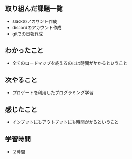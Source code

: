  ## 取り組んだ課題一覧
- slackのアカウント作成
- discordのアカウント作成
- gitでの日報作成

 ## わかったこと 
- 全てのロードマップを終えるのには時間がかかるということ
 ## 次やること 
- プロゲートを利用したプログラミング学習
 ## 感じたこと
- インプットにもアウトプットにも時間がかるということ
 ## 学習時間 
- ２時間
